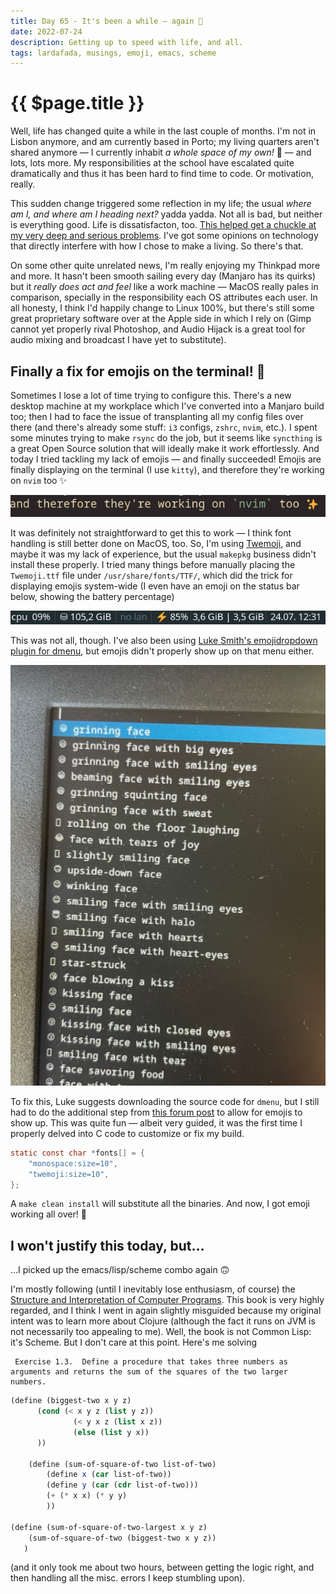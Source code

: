 ```yaml
---
title: Day 65 - It's been a while — again 🥵
date: 2022-07-24
description: Getting up to speed with life, and all. 
tags: lardafada, musings, emoji, emacs, scheme
---
```


# {{ $page.title }}

Well, life has changed quite a while in the last couple of months. I'm not in Lisbon anymore, and am currently based in Porto; my living quarters aren't shared anymore — I currently inhabit *a whole space of my own!* 🥳 — and lots, lots more. My responsibilities at the school have escalated quite dramatically and thus it has been hard to find time to code. Or motivation, really.

This sudden change triggered some reflection in my life; the usual *where am I, and where am I heading next?* yadda yadda. Not all is bad, but neither is everything good. Life is dissatisfacton, too. [This helped get a chuckle at my very deep and serious problems](https://www.youtube.com/watch?v=d8fTJEozHCs). I've got some opinions on technology that directly interfere with how I chose to make a living. So there's that.

On some other quite unrelated news, I'm really enjoying my Thinkpad more and more. It hasn't been smooth sailing every day (Manjaro has its quirks) but it *really does act and feel* like a work machine — MacOS really pales in comparison, specially in the responsibility each OS attributes each user. In all honesty, I think I'd happily change to Linux 100%, but there's still some great proprietary software over at the Apple side in which I rely on (Gimp cannot yet properly rival Photoshop, and Audio Hijack is a great tool for audio mixing and broadcast I have yet to substitute).

## Finally a fix for emojis on the terminal! 🤩

Sometimes I lose a lot of time trying to configure this. There's a new desktop machine at my workplace which I've converted into a Manjaro build too; then I had to face the issue of transplanting all my config files over there (and there's already some stuff: `i3` configs, `zshrc`, `nvim`, etc.). I spent some minutes trying to make `rsync` do the job, but it seems like `syncthing` is a great Open Source solution that will ideally make it work effortlessly. And today I tried tackling my lack of emojis — and finally succeeded! Emojis are finally displaying on the terminal (I use `kitty`), and therefore they're working on `nvim` too ✨

![emojis are working!](./072422_emoji.png)

It was definitely not straightforward to get this to work — I think font handling is still better done on MacOS, too. So, I'm using [Twemoji](https://aur.archlinux.org/packages/ttf-twemoji), and maybe it was my lack of experience, but the usual `makepkg` business didn't install these properly. I tried many things before manually placing the `Twemoji.ttf` file under `/usr/share/fonts/TTF/`, which did the trick for displaying emojis system-wide (I even have an emoji on the status bar below, showing the battery percentage)

![battery emoji on the status bar](./072422_batteryemoji.png)

This was not all, though. I've also been using [Luke Smith's emojidropdown plugin for dmenu](https://github.com/LukeSmithxyz/voidrice/blob/master/.local/bin/dmenuunicode), but emojis didn't properly show up on that menu either.

![emojis definitely not working on dropdown](./072422_dropdown.png)

To fix this, Luke suggests downloading the source code for `dmenu`, but I still had to do the additional step from [this forum post](https://bbs.archlinux.org/viewtopic.php?id=255799) to allow for emojis to show up. This was quite fun — albeit very guided, it was the first time I properly delved into C code to customize or fix my build. 

```c
static const char *fonts[] = {
	"monospace:size=10",
	"twemoji:size=10",
};
```

A `make clean install` will substitute all the binaries. And now, I got emoji working all over! 💯

## I won't justify this today, but...

...I picked up the emacs/lisp/scheme combo again 🙃

I'm mostly following (until I inevitably lose enthusiasm, of course) the [Structure and Interpretation of Computer Programs](https://mitpress.mit.edu/sites/default/files/sicp/full-text/book/book.html). This book is very highly regarded, and I think I went in again slightly misguided because my original intent was to learn more about Clojure (although the fact it runs on JVM is not necessarily too appealing to me). Well, the book is not Common Lisp: it's Scheme. But I don't care at this point. Here's me solving 

```
 Exercise 1.3.  Define a procedure that takes three numbers as arguments and returns the sum of the squares of the two larger numbers.
```

```scheme
(define (biggest-two x y z)
      (cond (< x y z (list y z))
              (< y x z (list x z))
              (else (list y x))
      ))

    (define (sum-of-square-of-two list-of-two)
        (define x (car list-of-two))
        (define y (car (cdr list-of-two)))
        (+ (* x x) (* y y)
        ))

(define (sum-of-square-of-two-largest x y z)
    (sum-of-square-of-two (biggest-two x y z))
   )
```

(and it only took me about two hours, between getting the logic right, and then handling all the misc. errors I keep stumbling upon).

<FetchComments :title=$frontmatter.title />
<PostComments :title=$frontmatter.title />

